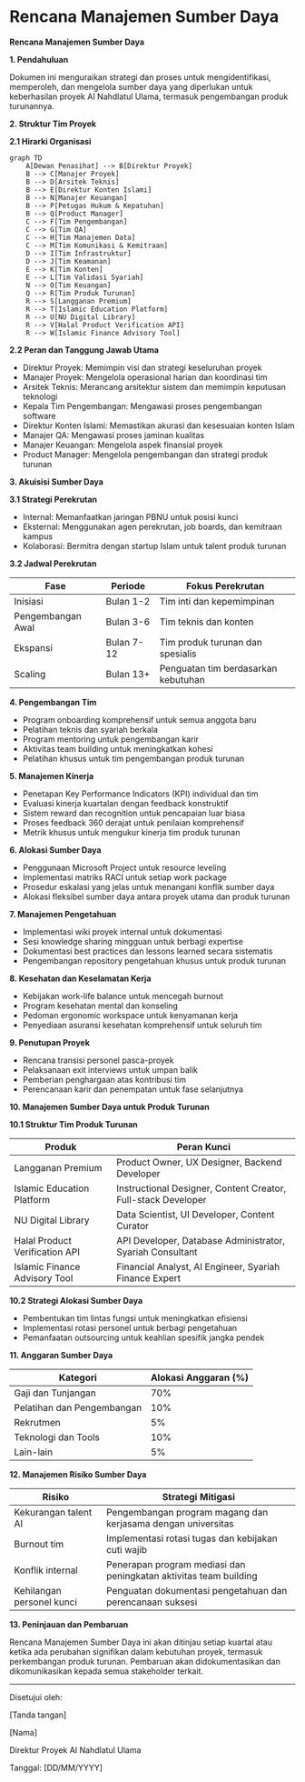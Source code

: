 # Rencana Manajemen Sumber Daya

**Rencana Manajemen Sumber Daya**

**1. Pendahuluan**

Dokumen ini menguraikan strategi dan proses untuk mengidentifikasi, memperoleh, dan mengelola sumber daya yang diperlukan untuk keberhasilan proyek AI Nahdlatul Ulama, termasuk pengembangan produk turunannya.

**2. Struktur Tim Proyek**

**2.1 Hirarki Organisasi**

```mermaid
graph TD
    A[Dewan Penasihat] --> B[Direktur Proyek]
    B --> C[Manajer Proyek]
    B --> D[Arsitek Teknis]
    B --> E[Direktur Konten Islami]
    B --> N[Manajer Keuangan]
    B --> P[Petugas Hukum & Kepatuhan]
    B --> Q[Product Manager]
    C --> F[Tim Pengembangan]
    C --> G[Tim QA]
    C --> H[Tim Manajemen Data]
    C --> M[Tim Komunikasi & Kemitraan]
    D --> I[Tim Infrastruktur]
    D --> J[Tim Keamanan]
    E --> K[Tim Konten]
    E --> L[Tim Validasi Syariah]
    N --> O[Tim Keuangan]
    Q --> R[Tim Produk Turunan]
    R --> S[Langganan Premium]
    R --> T[Islamic Education Platform]
    R --> U[NU Digital Library]
    R --> V[Halal Product Verification API]
    R --> W[Islamic Finance Advisory Tool]
```

**2.2 Peran dan Tanggung Jawab Utama**

* Direktur Proyek: Memimpin visi dan strategi keseluruhan proyek
* Manajer Proyek: Mengelola operasional harian dan koordinasi tim
* Arsitek Teknis: Merancang arsitektur sistem dan memimpin keputusan teknologi
* Kepala Tim Pengembangan: Mengawasi proses pengembangan software
* Direktur Konten Islami: Memastikan akurasi dan kesesuaian konten Islam
* Manajer QA: Mengawasi proses jaminan kualitas
* Manajer Keuangan: Mengelola aspek finansial proyek
* Product Manager: Mengelola pengembangan dan strategi produk turunan

**3. Akuisisi Sumber Daya**

**3.1 Strategi Perekrutan**

* Internal: Memanfaatkan jaringan PBNU untuk posisi kunci
* Eksternal: Menggunakan agen perekrutan, job boards, dan kemitraan kampus
* Kolaborasi: Bermitra dengan startup Islam untuk talent produk turunan

**3.2 Jadwal Perekrutan**

| Fase              | Periode    | Fokus Perekrutan                    |
| ----------------- | ---------- | ----------------------------------- |
| Inisiasi          | Bulan 1-2  | Tim inti dan kepemimpinan           |
| Pengembangan Awal | Bulan 3-6  | Tim teknis dan konten               |
| Ekspansi          | Bulan 7-12 | Tim produk turunan dan spesialis    |
| Scaling           | Bulan 13+  | Penguatan tim berdasarkan kebutuhan |

**4. Pengembangan Tim**

* Program onboarding komprehensif untuk semua anggota baru
* Pelatihan teknis dan syariah berkala
* Program mentoring untuk pengembangan karir
* Aktivitas team building untuk meningkatkan kohesi
* Pelatihan khusus untuk tim pengembangan produk turunan

**5. Manajemen Kinerja**

* Penetapan Key Performance Indicators (KPI) individual dan tim
* Evaluasi kinerja kuartalan dengan feedback konstruktif
* Sistem reward dan recognition untuk pencapaian luar biasa
* Proses feedback 360 derajat untuk penilaian komprehensif
* Metrik khusus untuk mengukur kinerja tim produk turunan

**6. Alokasi Sumber Daya**

* Penggunaan Microsoft Project untuk resource leveling
* Implementasi matriks RACI untuk setiap work package
* Prosedur eskalasi yang jelas untuk menangani konflik sumber daya
* Alokasi fleksibel sumber daya antara proyek utama dan produk turunan

**7. Manajemen Pengetahuan**

* Implementasi wiki proyek internal untuk dokumentasi
* Sesi knowledge sharing mingguan untuk berbagi expertise
* Dokumentasi best practices dan lessons learned secara sistematis
* Pengembangan repository pengetahuan khusus untuk produk turunan

**8. Kesehatan dan Keselamatan Kerja**

* Kebijakan work-life balance untuk mencegah burnout
* Program kesehatan mental dan konseling
* Pedoman ergonomic workspace untuk kenyamanan kerja
* Penyediaan asuransi kesehatan komprehensif untuk seluruh tim

**9. Penutupan Proyek**

* Rencana transisi personel pasca-proyek
* Pelaksanaan exit interviews untuk umpan balik
* Pemberian penghargaan atas kontribusi tim
* Perencanaan karir dan penempatan untuk fase selanjutnya

**10. Manajemen Sumber Daya untuk Produk Turunan**

**10.1 Struktur Tim Produk Turunan**

| Produk                         | Peran Kunci                                                   |
| ------------------------------ | ------------------------------------------------------------- |
| Langganan Premium              | Product Owner, UX Designer, Backend Developer                 |
| Islamic Education Platform     | Instructional Designer, Content Creator, Full-stack Developer |
| NU Digital Library             | Data Scientist, UI Developer, Content Curator                 |
| Halal Product Verification API | API Developer, Database Administrator, Syariah Consultant     |
| Islamic Finance Advisory Tool  | Financial Analyst, AI Engineer, Syariah Finance Expert        |

**10.2 Strategi Alokasi Sumber Daya**

* Pembentukan tim lintas fungsi untuk meningkatkan efisiensi
* Implementasi rotasi personel untuk berbagi pengetahuan
* Pemanfaatan outsourcing untuk keahlian spesifik jangka pendek

**11. Anggaran Sumber Daya**

| Kategori                   | Alokasi Anggaran (%) |
| -------------------------- | -------------------- |
| Gaji dan Tunjangan         | 70%                  |
| Pelatihan dan Pengembangan | 10%                  |
| Rekrutmen                  | 5%                   |
| Teknologi dan Tools        | 10%                  |
| Lain-lain                  | 5%                   |

**12. Manajemen Risiko Sumber Daya**

| Risiko                    | Strategi Mitigasi                                                 |
| ------------------------- | ----------------------------------------------------------------- |
| Kekurangan talent AI      | Pengembangan program magang dan kerjasama dengan universitas      |
| Burnout tim               | Implementasi rotasi tugas dan kebijakan cuti wajib                |
| Konflik internal          | Penerapan program mediasi dan peningkatan aktivitas team building |
| Kehilangan personel kunci | Penguatan dokumentasi pengetahuan dan perencanaan suksesi         |

**13. Peninjauan dan Pembaruan**

Rencana Manajemen Sumber Daya ini akan ditinjau setiap kuartal atau ketika ada perubahan signifikan dalam kebutuhan proyek, termasuk perkembangan produk turunan. Pembaruan akan didokumentasikan dan dikomunikasikan kepada semua stakeholder terkait.

***

Disetujui oleh:

\[Tanda tangan]

\[Nama]

Direktur Proyek AI Nahdlatul Ulama

Tanggal: \[DD/MM/YYYY]
